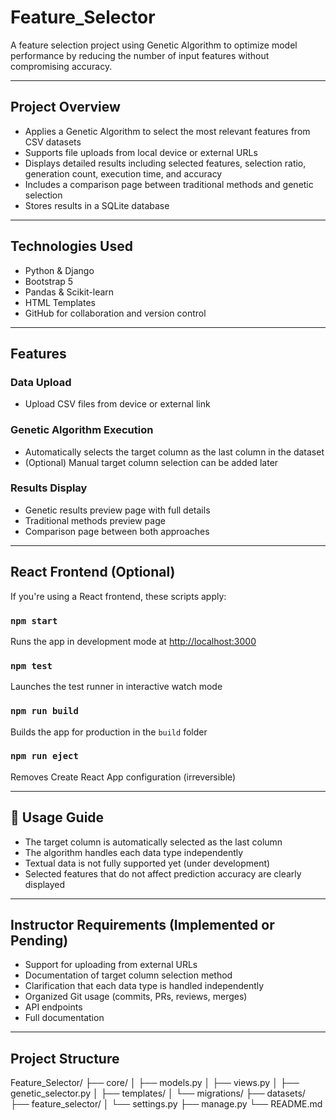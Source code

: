 # Feature_Selector

A feature selection project using Genetic Algorithm to optimize model performance by reducing the number of input features without compromising accuracy.

---

##  Project Overview

- Applies a Genetic Algorithm to select the most relevant features from CSV datasets
- Supports file uploads from local device or external URLs
- Displays detailed results including selected features, selection ratio, generation count, execution time, and accuracy
- Includes a comparison page between traditional methods and genetic selection
- Stores results in a SQLite database

---

##  Technologies Used

- Python & Django
- Bootstrap 5
- Pandas & Scikit-learn
- HTML Templates
- GitHub for collaboration and version control

---

##  Features

### Data Upload
- Upload CSV files from device or external link

### Genetic Algorithm Execution
- Automatically selects the target column as the last column in the dataset
- (Optional) Manual target column selection can be added later

### Results Display
- Genetic results preview page with full details
- Traditional methods preview page
- Comparison page between both approaches

---

##  React Frontend (Optional)

If you're using a React frontend, these scripts apply:

### `npm start`
Runs the app in development mode at [http://localhost:3000](http://localhost:3000)

### `npm test`
Launches the test runner in interactive watch mode

### `npm run build`
Builds the app for production in the `build` folder

### `npm run eject`
Removes Create React App configuration (irreversible)

---

## 📖 Usage Guide

- The target column is automatically selected as the last column
- The algorithm handles each data type independently
- Textual data is not fully supported yet (under development)
- Selected features that do not affect prediction accuracy are clearly displayed

---

##  Instructor Requirements (Implemented or Pending)

-  Support for uploading from external URLs
-  Documentation of target column selection method
-  Clarification that each data type is handled independently
-  Organized Git usage (commits, PRs, reviews, merges)
-  API endpoints 
-  Full documentation 
---

##  Project Structure
Feature_Selector/ ├── core/ │   ├── models.py │   ├── views.py │   ├── genetic_selector.py │   ├── templates/ │   └── migrations/ ├── datasets/ ├── feature_selector/ │   └── settings.py ├── manage.py └── README.md

